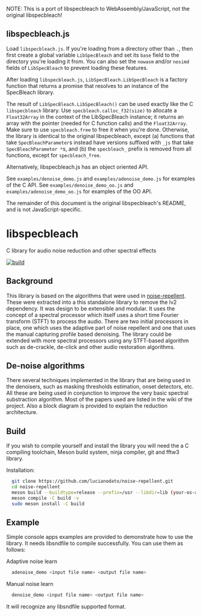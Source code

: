 NOTE: This is a port of libspecbleach to WebAssembly/JavaScript, not the
original libspecbleach!


libspecbleach.js
----------------
Load `libspecbleach.js`. If you're loading from a directory other than `.`,
then first create a global variable `LibSpecBleach` and set its `base` field
to the directory you're loading it from. You can also set the `nowasm` and/or
`nosimd` fields of `LibSpecBleach` to prevent loading these features.

After loading `libspecbleach.js`, `LibSpecBleach.LibSpecBleach` is a factory
function that returns a promise that resolves to an instance of the SpecBleach
library.

The result of `LibSpecBleach.LibSpecBleach()` can be used exactly like the C
`libspecbleach` library. Use `specbleach.calloc_f32(size)` to allocate a
`Float32Array` in the context of the LibSpecBleach instance; it returns an
array with the pointer (needed for C function calls) and the `Float32Array`.
Make sure to use `specbleach.free` to free it when you're done. Otherwise, the
library is identical to the original libspecbleach, except (a) functions that
take `SpecBleachParameter`s instead have versions suffixed with `_js` that
take `SpecBleachParameter *`s, and (b) the `specbleach_` prefix is removed
from all functions, except for `specbleach_free`.

Alternatively, libspecbleach.js has an object oriented API.

See `examples/denoise_demo.js` and `examples/adenoise_demo.js` for examples of
the C API. See `examples/denoise_demo_oo.js` and `examples/adenoise_demo_oo.js`
for examples of the OO API.

The remainder of this document is the original libspecbleach's README, and
is not JavaScript-specific.


# libspecbleach

C library for audio noise reduction and other spectral effects

[![build](https://github.com/lucianodato/libspecbleach/actions/workflows/build.yml/badge.svg)](https://github.com/lucianodato/libspecbleach/actions/workflows/build.yml)

## Background

This library is based on the algorithms that were used in [noise-repellent](https://github.com/lucianodato/noise-repellent). These were extracted into a this standalone library to remove the lv2 dependency. It was design to be extensible and modular. It uses the concept of a spectral processor which itself uses a short time Fourier transform (STFT) to process the audio. There are two initial processors in place, one which uses the adaptive part of noise repellent and one that uses the manual capturing profile based denoising. The library could be extended with more spectral processors using any STFT-based algorithm such as de-crackle, de-click and other audio restoration algorithms.

## De-noise algorithms

There several techniques implemented in the library that are being used in the denoisers, such as masking thresholds estimation, onset detectors, etc. All these are being used in conjunction to improve the very basic spectral substraction algorithm. Most of the papers used are listed in the wiki of the project. Also a block diagram is provided to explain the reduction architecture.

## Build

If you wish to compile yourself and install the library you will need the a C compiling toolchain, Meson build system, ninja compiler, git and fftw3 library.

Installation:

```bash
  git clone https://github.com/lucianodato/noise-repellent.git
  cd noise-repellent
  meson build --buildtype=release --prefix=/usr --libdir=lib (your-os-appropriate-location-fullpath)
  meson compile -C build -v
  sudo meson install -C build
```

## Example

Simple console apps examples are provided to demonstrate how to use the library. It needs libsndfile to compile successfully. You can use them as follows:

Adaptive noise learn

```bash
  adenoise_demo <input file name> <output file name>
```

Manual noise learn

```bash
  denoise_demo <input file name> <output file name>
```

It will recognize any libsndfile supported format.
